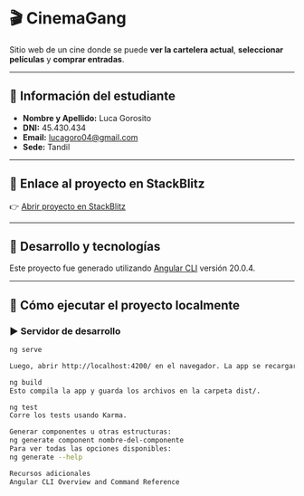 # 🎬 CinemaGang

Sitio web de un cine donde se puede **ver la cartelera actual**, **seleccionar películas** y **comprar entradas**.

---

## 📄 Información del estudiante

- **Nombre y Apellido:** Luca Gorosito  
- **DNI:** 45.430.434  
- **Email:** lucagoro04@gmail.com  
- **Sede:** Tandil  

---

## 🔗 Enlace al proyecto en StackBlitz

👉 [Abrir proyecto en StackBlitz](https://stackblitz.com/github/lucagoro/tp-Angular)

---

## 🚀 Desarrollo y tecnologías

Este proyecto fue generado utilizando [Angular CLI](https://github.com/angular/angular-cli) versión 20.0.4.

---

## 🧪 Cómo ejecutar el proyecto localmente

### ▶️ Servidor de desarrollo

```bash
ng serve

Luego, abrir http://localhost:4200/ en el navegador. La app se recargará automáticamente al modificar archivos fuente.

ng build
Esto compila la app y guarda los archivos en la carpeta dist/.

ng test
Corre los tests usando Karma.

Generar componentes u otras estructuras:
ng generate component nombre-del-componente
Para ver todas las opciones disponibles:
ng generate --help

Recursos adicionales
Angular CLI Overview and Command Reference
